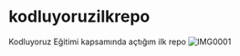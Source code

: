 # kodluyoruzilkrepo
Kodluyoruz Eğitimi kapsamında açtığım ilk repo
![IMG0001](https://user-images.githubusercontent.com/115476580/194879256-630f3af8-cae0-4e4b-bee0-a4dd3099b5af.jpg)

